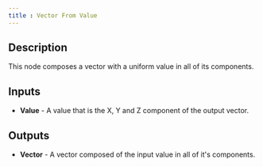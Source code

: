 ```yaml
---
title : Vector From Value
---
```


## Description

This node composes a vector with a uniform value in all of its
components.

## Inputs

- **Value** - A value that is the X, Y and Z component of the output
    vector.

## Outputs

- **Vector** - A vector composed of the input value in all of it's
    components.
